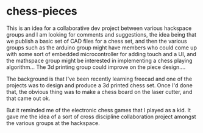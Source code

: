 # chess-pieces


This is an idea for a collaborative dev project between various hackspace groups and I am looking for comments and suggestions, the idea being that we publish a basic set of CAD files for a chess set, and then the various groups such as the arduino group might have members who could come up with some sort of embedded microcontroller for adding touch and a UI, and the mathspace group might be interested in implementing a chess playing algorithm... The 3d printing group could improve on the piece design....

The background is that I've been recently learning freecad and one of the projects was to design and produce a 3d printed chess set. Once I'd done that, the obvious thing was to make a chess board on the laser cutter, and that came out ok.

But it reminded me of the electronic chess games that I played as a kid. It gave me the idea of a sort of cross discipline collaboration project amongst the various groups at the hackspace.






​
